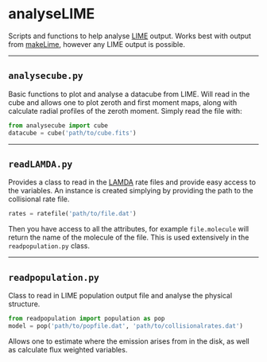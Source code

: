 # analyseLIME

Scripts and functions to help analyse [LIME](https://github.com/lime-rt/lime) output. Works best with output from [makeLime](https://github.com/richteague/makeLime), however any LIME output is possible.

---

## `analysecube.py`

Basic functions to plot and analyse a datacube from LIME. Will read in the cube and allows one to plot zeroth and first moment maps, along with calculate radial profiles of the zeroth moment. Simply read the file with:

```python
from analysecube import cube 
datacube = cube('path/to/cube.fits')
```

---

## `readLAMDA.py`

Provides a class to read in the [LAMDA](http://home.strw.leidenuniv.nl/~moldata/) rate files and provide easy access to the variables. An instance is created simplying by providing the path to the collisional rate file.

```python
rates = ratefile('path/to/file.dat')
```

Then you have access to all the attributes, for example `file.molecule` will return the name of the molecule of the file. This is used extensively in the `readpopulation.py` class.

---

## `readpopulation.py`

Class to read in LIME population output file and analyse the physical structure.

```python
from readpopulation import population as pop
model = pop('path/to/popfile.dat', 'path/to/collisionalrates.dat')
```

Allows one to estimate where the emission arises from in the disk, as well as calculate flux weighted variables. 

